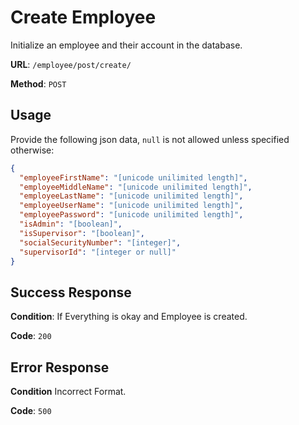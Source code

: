# Create Employee

Initialize an employee and their account in the database.

**URL**: `/employee/post/create/`

**Method**: `POST`

## Usage

Provide the following json data, `null` is not allowed unless specified otherwise:

```json
{
  "employeeFirstName": "[unicode unilimited length]",
  "employeeMiddleName": "[unicode unilimited length]",
  "employeeLastName": "[unicode unilimited length]",
  "employeeUserName": "[unicode unilimited length]",
  "employeePassword": "[unicode unilimited length]",
  "isAdmin": "[boolean]",
  "isSupervisor": "[boolean]",
  "socialSecurityNumber": "[integer]",
  "supervisorId": "[integer or null]"
}
```

## Success Response

**Condition**: If Everything is okay and Employee is created.

**Code**: `200`

## Error Response

**Condition** Incorrect Format.

**Code**: `500`
